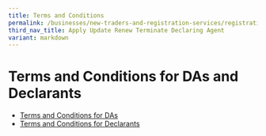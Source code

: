 ```yaml
---
title: Terms and Conditions
permalink: /businesses/new-traders-and-registration-services/registration-services/apply-update-renew-terminate-declaring-agent-account-and-declarant/terms-and-conditions/
third_nav_title: Apply Update Renew Terminate Declaring Agent
variant: markdown
---
```

# Terms and Conditions for DAs and Declarants 

-   [Terms and Conditions for DAs](https://go.gov.sg/customs-da-tnc)
-   [Terms and Conditions for Declarants](https://go.gov.sg/customs-declarant-tnc)